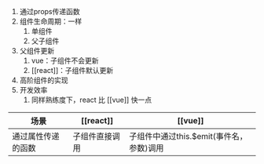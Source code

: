 1. 通过props传递函数
2. 组件生命周期：一样
	1. 单组件
	2. 父子组件
3. 父组件更新
	1. vue：子组件不会更新
	2. [[react]]：子组件默认更新
4. 高阶组件的实现
5. 开发效率
	1. 同样熟练度下，react 比 [[vue]] 快一点

| 场景     | [[react]]      | [[vue]] |
| -------- | -------------- | ------- |
| 通过属性传递的函数 | 子组件直接调用 | 子组件中通过this.$emit(事件名，参数)调用        |
